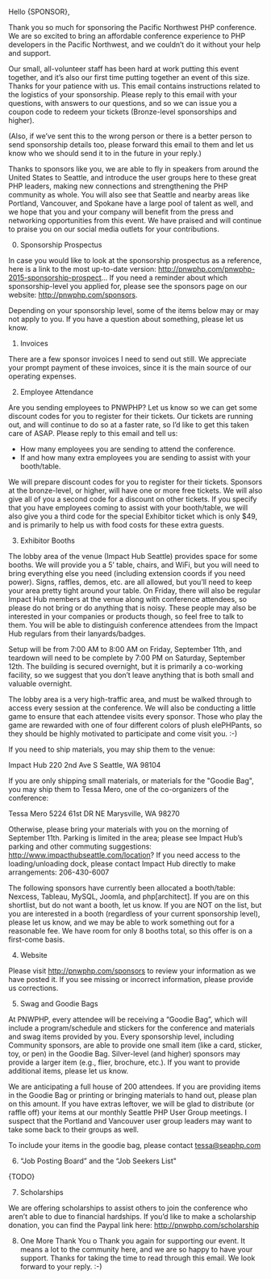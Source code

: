 
Hello {SPONSOR},

Thank you so much for sponsoring the Pacific Northwest PHP conference. We are so excited to bring an affordable conference experience to PHP developers in the Pacific Northwest, and we couldn’t do it without your help and support.

Our small, all-volunteer staff has been hard at work putting this event together, and it’s also our first time putting together an event of this size. Thanks for your patience with us. This email contains instructions related to the logistics of your sponsorship. Please reply to this email with your questions, with answers to our questions, and so we can issue you a coupon code to redeem your tickets (Bronze-level sponsorships and higher).

(Also, if we’ve sent this to the wrong person or there is a better person to send sponsorship details too, please forward this email to them and let us know who we should send it to in the future in your reply.)

Thanks to sponsors like you, we are able to fly in speakers from around the United States to Seattle, and introduce the user groups here to these great PHP leaders, making new connections and strengthening the PHP community as whole. You will also see that Seattle and nearby areas like Portland, Vancouver, and Spokane have a large pool of talent as well, and we hope that you and your company will benefit from the press and networking opportunities from this event. We have praised and will continue to praise you on our social media outlets for your contributions.

0. Sponsorship Prospectus

In case you would like to look at the sponsorship prospectus as a reference, here is a link to the most up-to-date version: http://pnwphp.com/pnwphp-2015-sponsorship-prospect... If you need a reminder about which sponsorship-level you applied for, please see the sponsors page on our website: http://pnwphp.com/sponsors.

Depending on your sponsorship level, some of the items below may or may not apply to you. If you have a question about something, please let us know.

1. Invoices

There are a few sponsor invoices I need to send out still. We appreciate your prompt payment of these invoices, since it is the main source of our operating expenses.

2. Employee Attendance

Are you sending employees to PNWPHP? Let us know so we can get some discount codes for you to register for their tickets. Our tickets are running out, and will continue to do so at a faster rate, so I’d like to get this taken care of ASAP. Please reply to this email and tell us:

- How many employees you are sending to attend the conference.
- If and how many extra employees you are sending to assist with your booth/table.

We will prepare discount codes for you to register for their tickets. Sponsors at the bronze-level, or higher, will have one or more free tickets. We will also give all of you a second code for a discount on other tickets. If you specify that you have employees coming to assist with your booth/table, we will also give you a third code for the special Exhibitor ticket which is only $49, and is primarily to help us with food costs for these extra guests.

3. Exhibitor Booths

The lobby area of the venue (Impact Hub Seattle) provides space for some booths. We will provide you a 5’ table, chairs, and WiFi, but you will need to bring everything else you need (including extension coords if you need power). Signs, raffles, demos, etc. are all allowed, but you’ll need to keep your area pretty tight around your table. On Friday, there will also be regular Impact Hub members at the venue along with conference attendees, so please do not bring or do anything that is noisy. These people may also be interested in your companies or products though, so feel free to talk to them. You will be able to distinguish conference attendees from the Impact Hub regulars from their lanyards/badges.

Setup will be from 7:00 AM to 8:00 AM on Friday, September 11th, and teardown will need to be complete by 7:00 PM on Saturday, September 12th. The building is secured overnight, but it is primarily a co-working facility, so we suggest that you don’t leave anything that is both small and valuable overnight.

The lobby area is a very high-traffic area, and must be walked through to access every session at the conference. We will also be conducting a little game to ensure that each attendee visits every sponsor. Those who play the game are rewarded with one of four different colors of plush elePHPants, so they should be highly motivated to participate and come visit you. :-)

If you need to ship materials, you may ship them to the venue:

Impact Hub
220 2nd Ave S
Seattle, WA 98104

If you are only shipping small materials, or materials for the "Goodie Bag", you may ship them to Tessa Mero, one of the co-organizers of the conference:

Tessa Mero
5224 61st DR NE
Marysville, WA 98270

Otherwise, please bring your materials with you on the morning of September 11th. Parking is limited in the area; please see Impact Hub’s parking and other commuting suggestions: http://www.impacthubseattle.com/location? If you need access to the loading/unloading dock, please contact Impact Hub directly to make arrangements: 206-430-6007

The following sponsors have currently been allocated a booth/table: Nexcess, Tableau, MySQL, Joomla, and php[architect]. If you are on this shortlist, but do not want a booth, let us know. If you are NOT on the list, but you are interested in a booth (regardless of your current sponsorship level), please let us know, and we may be able to work something out for a reasonable fee. We have room for only 8 booths total, so this offer is on a first-come basis.

4. Website

Please visit http://pnwphp.com/sponsors to review your information as we have posted it. If you see missing or incorrect information, please provide us corrections.

5. Swag and Goodie Bags

At PNWPHP, every attendee will be receiving a “Goodie Bag”, which will include a program/schedule and stickers for the conference and materials and swag items provided by you. Every sponsorship level, including Community sponsors, are able to provide one small item (like a card, sticker, toy, or pen) in the Goodie Bag. Silver-level (and higher) sponsors may provide a larger item (e.g., flier, brochure, etc.). If you want to provide additional items, please let us know.

We are anticipating a full house of 200 attendees. If you are providing items in the Goodie Bag or printing or bringing materials to hand out, please plan on this amount. If you have extras leftover, we will be glad to distribute (or raffle off) your items at our monthly Seattle PHP User Group meetings. I suspect that the Portland and Vancouver user group leaders may want to take some back to their groups as well.

To include your items in the goodie bag, please contact tessa@seaphp.com

6. “Job Posting Board” and the “Job Seekers List"

{TODO}

7. Scholarships

We are offering scholarships to assist others to join the conference who aren’t able to due to financial hardships. If you’d like to make a scholarship donation, you can find the Paypal link here: http://pnwphp.com/scholarship

8. One More Thank You
o
Thank you again for supporting our event. It means a lot to the community here, and we are so happy to have your support. Thanks for taking the time to read through this email. We look forward to your reply. :-)
